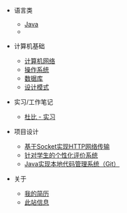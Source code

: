 * 语言类

  * [Java](/Java/)
  * 

* 计算机基础

  * [计算机网络](/Network/)
  * [操作系统](/OperatingSystem/)
  * [数据库](/Database/)
  * [设计模式](/DesignPatterns/)

* 实习/工作笔记

	* [杜比 - 实习](/Intern_Dolby/ "测试开发实习生 - 实习笔记")

* 项目设计	

	* [ 基于Socket实现HTTP网络传输](/MyProject/Socket/)
	* [ 针对学生的个性化评价系统](/MyProject/PES/)
	* [ Java实现本地代码管理系统（Git）](/MyProject/Git/)
	
* 关于
	* [我的简历](/profile.md)
	* [此站信息](/info.md)